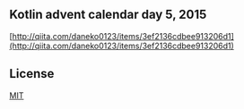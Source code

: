 ## Kotlin advent calendar day 5, 2015

[http://qiita.com/daneko0123/items/3ef2136cdbee913206d1](http://qiita.com/daneko0123/items/3ef2136cdbee913206d1)


## License

[MIT](https://opensource.org/licenses/MIT)
